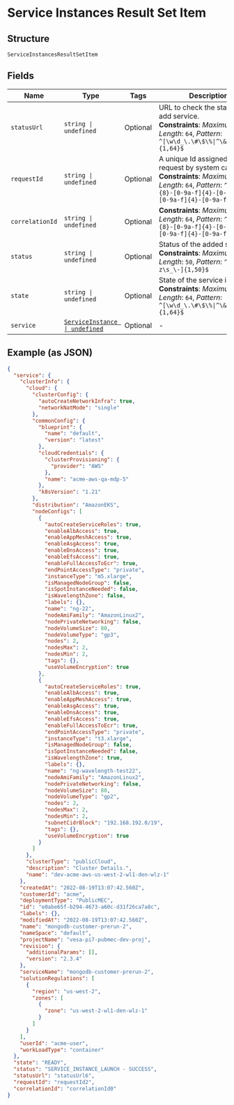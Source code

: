 
# Service Instances Result Set Item

## Structure

`ServiceInstancesResultSetItem`

## Fields

| Name | Type | Tags | Description |
|  --- | --- | --- | --- |
| `statusUrl` | `string \| undefined` | Optional | URL to check the status of the add service.<br>**Constraints**: *Maximum Length*: `64`, *Pattern*: `^[\w\d_\.\#\$\%\|^\&\*\@\!\-]{1,64}$` |
| `requestId` | `string \| undefined` | Optional | A unique Id assigned to the request by system calling API.<br>**Constraints**: *Maximum Length*: `64`, *Pattern*: `^[0-9a-f]{8}-[0-9a-f]{4}-[0-9a-f]{4}-[0-9a-f]{4}-[0-9a-f]{12}$` |
| `correlationId` | `string \| undefined` | Optional | **Constraints**: *Maximum Length*: `64`, *Pattern*: `^[0-9a-f]{8}-[0-9a-f]{4}-[0-9a-f]{4}-[0-9a-f]{4}-[0-9a-f]{12}$` |
| `status` | `string \| undefined` | Optional | Status of the added service.<br>**Constraints**: *Maximum Length*: `50`, *Pattern*: `^[A-Za-z\s_\-]{1,50}$` |
| `state` | `string \| undefined` | Optional | State of the service instance.<br>**Constraints**: *Maximum Length*: `64`, *Pattern*: `^[\w\d_\.\#\$\%\|^\&\*\@\!\-]{1,64}$` |
| `service` | [`ServiceInstance \| undefined`](../../doc/models/service-instance.md) | Optional | - |

## Example (as JSON)

```json
{
  "service": {
    "clusterInfo": {
      "cloud": {
        "clusterConfig": {
          "autoCreateNetworkInfra": true,
          "networkNatMode": "single"
        },
        "commonConfig": {
          "blueprint": {
            "name": "default",
            "version": "latest"
          },
          "cloudCredentials": {
            "clusterProvisioning": {
              "provider": "AWS"
            },
            "name": "acme-aws-qa-mdp-5"
          },
          "k8sVersion": "1.21"
        },
        "distribution": "AmazonEKS",
        "nodeConfigs": [
          {
            "autoCreateServiceRoles": true,
            "enableAlbAccess": true,
            "enableAppMeshAccess": true,
            "enableAsgAccess": true,
            "enableDnsAccess": true,
            "enableEfsAccess": true,
            "enableFullAccessToEcr": true,
            "endPointAccessType": "private",
            "instanceType": "m5.xlarge",
            "isManagedNodeGroup": false,
            "isSpotInstanceNeeded": false,
            "isWavelengthZone": false,
            "labels": {},
            "name": "ng-22",
            "nodeAmiFamily": "AmazonLinux2",
            "nodePrivateNetworking": false,
            "nodeVolumeSize": 80,
            "nodeVolumeType": "gp3",
            "nodes": 2,
            "nodesMax": 2,
            "nodesMin": 2,
            "tags": {},
            "useVolumeEncryption": true
          },
          {
            "autoCreateServiceRoles": true,
            "enableAlbAccess": true,
            "enableAppMeshAccess": true,
            "enableAsgAccess": true,
            "enableDnsAccess": true,
            "enableEfsAccess": true,
            "enableFullAccessToEcr": true,
            "endPointAccessType": "private",
            "instanceType": "t3.xlarge",
            "isManagedNodeGroup": false,
            "isSpotInstanceNeeded": false,
            "isWavelengthZone": true,
            "labels": {},
            "name": "ng-wavelength-test22",
            "nodeAmiFamily": "AmazonLinux2",
            "nodePrivateNetworking": false,
            "nodeVolumeSize": 80,
            "nodeVolumeType": "gp2",
            "nodes": 2,
            "nodesMax": 2,
            "nodesMin": 2,
            "subnetCidrBlock": "192.168.192.0/19",
            "tags": {},
            "useVolumeEncryption": true
          }
        ]
      },
      "clusterType": "publicCloud",
      "description": "Cluster Details.",
      "name": "dev-acme-aws-us-west-2-wl1-den-wlz-1"
    },
    "createdAt": "2022-08-19T13:07:42.560Z",
    "customerId": "acme",
    "deploymentType": "PublicMEC",
    "id": "e0abe65f-b294-4673-a60c-d31f26ca7a8c",
    "labels": {},
    "modifiedAt": "2022-08-19T13:07:42.560Z",
    "name": "mongodb-customer-prerun-2",
    "nameSpace": "default",
    "projectName": "vesa-pi7-pubmec-dev-proj",
    "revision": {
      "additionalParams": [],
      "version": "2.3.4"
    },
    "serviceName": "mongodb-customer-prerun-2",
    "solutionRegulations": [
      {
        "region": "us-west-2",
        "zones": [
          {
            "zone": "us-west-2-wl1-den-wlz-1"
          }
        ]
      }
    ],
    "userId": "acme-user",
    "workLoadType": "container"
  },
  "state": "READY",
  "status": "SERVICE_INSTANCE_LAUNCH - SUCCESS",
  "statusUrl": "statusUrl6",
  "requestId": "requestId2",
  "correlationId": "correlationId0"
}
```

